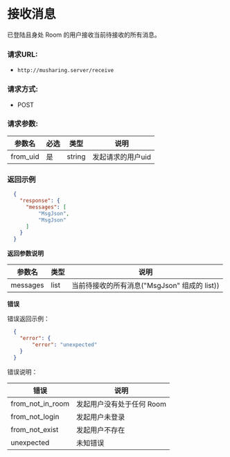 # 接收消息

已登陆且身处 Room 的用户接收当前待接收的所有消息。

### 请求URL:

- `http://musharing.server/receive`
  
### 请求方式:

- POST

### 请求参数:

|参数名|必选|类型|说明|
|----|---|----- | --- |
| from_uid | 是  |string | 发起请求的用户uid |

 ### 返回示例

```json
  {
    "response": {
      "messages": [
          "MsgJson",
          "MsgJson"
      ]
    }
  }
```

 **返回参数说明** 

|参数名|类型|说明|
|-----|-----|-----|
| messages | list | 当前待接收的所有消息("MsgJson" 组成的 list)) |

 **错误** 

错误返回示例：

```json
  {
    "error": {
        "error": "unexpected"
    }
  }
```

错误说明：

| 错误 | 说明 |
| -- | -- |
| from_not_in_room | 发起用户没有处于任何 Room |
| from_not_login | 发起用户未登录 |
| from_not_exist | 发起用户不存在 |
| unexpected | 未知错误 |
